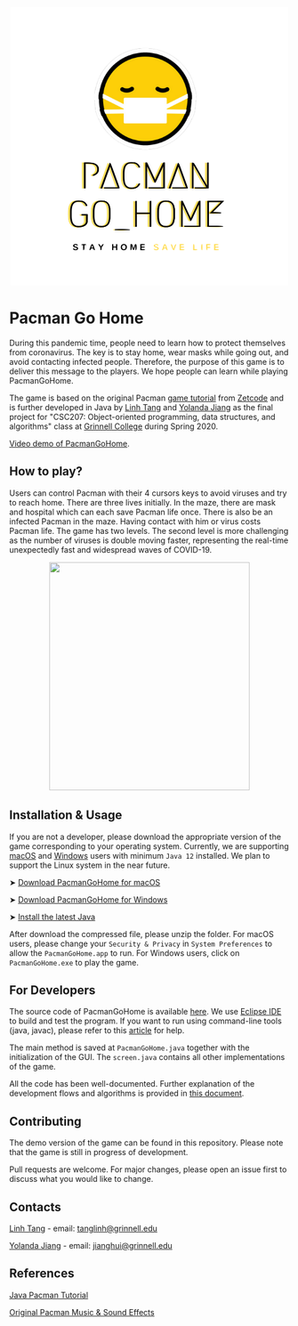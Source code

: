 <p align="center"><img src="logo.png"/></p>

# Pacman Go Home

During this pandemic time, people need to learn how to protect themselves from coronavirus. The key is to stay home, wear masks while going out, and avoid contacting infected people. Therefore, the purpose of this game is to deliver this message to the players. We hope people can learn while playing PacmanGoHome.

The game is based on the original Pacman [game tutorial](http://zetcode.com/tutorials/javagamestutorial/pacman/) from [Zetcode](http://zetcode.com) and is further developed in Java by [Linh Tang](https://github.com/LinhTangTD) and [Yolanda Jiang](https://github.com/yolandajhzm) as the final project for "CSC207: Object-oriented programming, data structures, and algorithms" class at [Grinnell College](https://www.grinnell.edu/) during Spring 2020. 

[Video demo of PacmanGoHome](https://drive.google.com/open?id=10DFG39CY1ilI5htYoLHSEVTmPcexf5cd).

## How to play?
Users can control Pacman with their 4 cursors keys to avoid viruses and try to reach home. There are three lives initially. In the maze, there are mask and hospital which can each save Pacman life once. There is also be an infected Pacman in the maze. Having contact with him or virus costs Pacman life. The game has two levels. The second level is more challenging as the number of viruses is double moving faster, representing the real-time unexpectedly fast and widespread waves of COVID-19.

<p align="center"><img src="demo_gif.gif" width="360" height="410"/></p>

## Installation & Usage

If you are not a developer, please download the appropriate version of the game corresponding to your operating system. Currently, we are supporting [macOS](PacmanGoHome_MacOS.zip) and [Windows](PacmanGoHome_Windows.zip) users with minimum ```Java 12``` installed. We plan to support the Linux system in the near future. 

  ➤ [Download PacmanGoHome for macOS](PacmanGoHome_MacOS.zip)
  
  ➤ [Download PacmanGoHome for Windows](PacmanGoHome_Windows.zip)
  
  ➤ [Install the latest Java](https://www.oracle.com/java/technologies/javase-downloads.html)

After download the compressed file, please unzip the folder. For macOS users, please change your `Security & Privacy` in `System Preferences` to allow the `PacmanGoHome.app` to run. For Windows users, click on `PacmanGoHome.exe` to play the game.

## For Developers

The source code of PacmanGoHome is available [here](../../tree/master/src). We use [Eclipse IDE](https://www.eclipse.org/) to build and test the program. If you want to run using command-line tools (java, javac), please refer to this [article](https://www.codejava.net/java-core/tools/how-to-compile-package-and-run-a-java-program-using-command-line-tools-javac-jar-and-java) for help.

The main method is saved at ```PacmanGoHome.java``` together with the initialization of the GUI. The ```screen.java``` contains all other implementations of the game. 

All the code has been well-documented. Further explanation of the development flows and algorithms is provided in [this document](PacmanGoHome.pdf).

## Contributing
The demo version of the game can be found in this repository. Please note that the game is still in progress of development.

Pull requests are welcome. For major changes, please open an issue first to discuss what you would like to change.

## Contacts
[Linh Tang](https://github.com/LinhTangTD) - email: tanglinh@grinnell.edu

[Yolanda Jiang](https://github.com/yolandajhzm) - email: jianghui@grinnell.edu

## References
[Java Pacman Tutorial](http://zetcode.com/tutorials/javagamestutorial/pacman/)

[Original Pacman Music & Sound Effects](https://www.classicgaming.cc/classics/pac-man/sounds)
